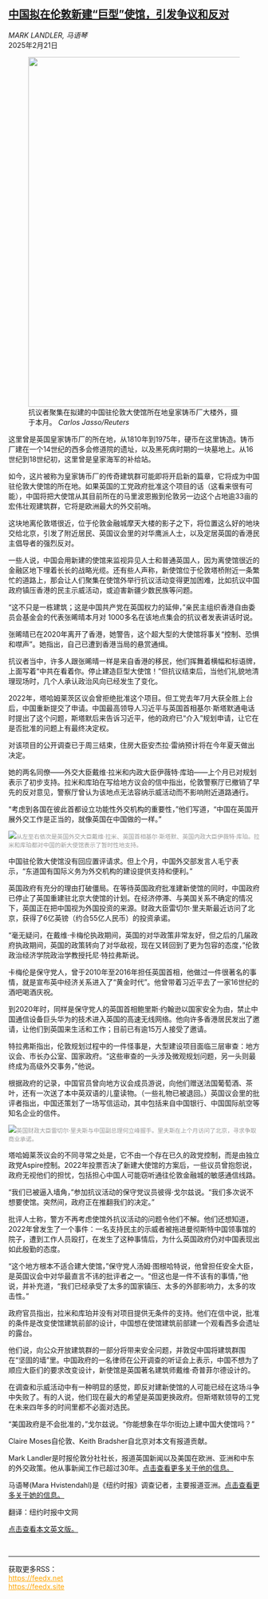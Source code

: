 <!--1740103621000-->
[中国拟在伦敦新建“巨型”使馆，引发争议和反对](https://cn.nytimes.com/world/20250221/china-embassy-britain/)
------

<address>MARK LANDLER, 马语琴</address><time pudate="2025-02-21 10:01:38" datetime="2025-02-21 10:01:38">2025年2月21日</time><figure><img src="https://images.weserv.nl/?url=static01.nyt.com/images/2025/02/19/multimedia/00uk-china-embassy-02-kzvm/00uk-china-embassy-02-kzvm-master1050.jpg" width="1050" height="700"><figcaption>抗议者聚集在拟建的中国驻伦敦大使馆所在地皇家铸币厂大楼外，摄于本月。 <cite>Carlos Jasso/Reuters</cite></figcaption></figure><section><p>这里曾是英国皇家铸币厂的所在地，从1810年到1975年，硬币在这里铸造。铸币厂建在一个14世纪的西多会修道院的遗址，以及黑死病时期的一块墓地上。从16世纪到18世纪初，这里曾是皇家海军的补给站。</p><p>如今，这片被称为皇家铸币厂的传奇建筑群可能即将开启新的篇章，它将成为中国驻伦敦大使馆的所在地。如果英国的工党政府批准这个项目的话（这看来很有可能），中国将把大使馆从其目前所在的马里波恩搬到伦敦另一边这个占地逾33亩的宏伟壮观建筑群，它将是欧洲最大的外交前哨。</p><p>这块地离伦敦塔很近，位于伦敦金融城摩天大楼的影子之下，将位置这么好的地块交给北京，引发了附近居民、英国议会里的对华鹰派人士，以及定居英国的香港民主倡导者的强烈反对。</p><p>一些人说，中国会用新建的使馆来监视异见人士和普通英国人，因为离使馆很近的金融区地下埋着长长的战略光缆。还有些人声称，新使馆位于伦敦塔桥附近一条繁忙的道路上，那会让人们聚集在使馆外举行抗议活动变得更加困难，比如抗议中国政府镇压香港的民主示威活动，或迫害新疆少数民族等问题。</p><p>“这不只是一栋建筑；这是中国共产党在英国权力的延伸，”亲民主组织香港自由委员会基金会的代表张晞晴本月对 1000多名在该地点集会的抗议者发表讲话时说。</p><p>张晞晴已在2020年离开了香港，她警告，这个超大型的大使馆将事关“控制、恐惧和噤声”。她指出，自己已遭到香港当局的悬赏通缉。</p><p>抗议者当中，许多人跟张晞晴一样是来自香港的移民，他们挥舞着横幅和标语牌，上面写着“中共在看着你。停止建造巨型大使馆！”但抗议结束后，当他们礼貌地清理现场时，几个人承认政治风向已经发生了变化。</p><p>2022年，塔哈姆莱茨区议会曾拒绝批准这个项目。但工党去年7月大获全胜上台后，中国重新提交了申请。中国最高领导人习近平与英国首相基尔·斯塔默通电话时提出了这个问题，斯塔默后来告诉习近平，他的政府已“介入”规划申请，让它在是否批准的问题上有最终决定权。</p><p>对该项目的公开调查已于周三结束，住房大臣安杰拉·雷纳预计将在今年夏天做出决定。</p><p>她的两名同僚——外交大臣戴维·拉米和内政大臣伊薇特·库珀——上个月已对规划表示了初步支持。拉米和库珀在写给地方议会的信中指出，伦敦警察厅已撤销了早先的反对意见，警察厅曾认为该地点无法容纳示威活动而不影响附近道路通行。</p><p>“考虑到各国在彼此首都设立功能性外交机构的重要性，”他们写道，“中国在英国开展外交工作是正当的，就像英国在中国做的一样。”</p><p><img src="https://images.weserv.nl/?url=static01.nyt.com/images/2025/02/19/multimedia/00uk-china-embassy-thvl/00uk-china-embassy-thvl-master1050.jpg"><small style="color: #999;">从左至右依次是英国外交大臣戴维·拉米、英国首相基尔·斯塔默、英国内政大臣伊薇特·库珀。拉米和库珀都对中国的新大使馆表示了暂时性地支持。</small></p><p>中国驻伦敦大使馆没有回应置评请求。但上个月，中国外交部发言人毛宁表示，“东道国有国际义务为外交机构的建设提供支持和便利。”</p><p>英国政府有充分的理由打破僵局。在等待英国政府批准建新使馆的同时，中国政府已停止了英国重建驻北京大使馆的计划。在经济停滞、与美国关系不确定的情况下，英国正在把中国视为外国投资的来源。财政大臣雷切尔·里夫斯最近访问了北京，获得了6亿英镑（约合55亿人民币）的投资承诺。</p><p>“毫无疑问，在戴维·卡梅伦执政期间，英国的对华政策非常友好，但之后的几届政府执政期间，英国的政策转向了对华敌视，现在又转回到了更为包容的态度，”伦敦政治经济学院政治学教授托尼·特拉弗斯说。</p><p>卡梅伦是保守党人，曾于2010年至2016年担任英国首相，他做过一件很著名的事情，就是宣布英中经济关系进入了“黄金时代”。他曾带着习近平去了一家16世纪的酒吧喝酒庆祝。</p><p>到2020年时，同样是保守党人的英国首相鲍里斯·约翰逊以国家安全为由，禁止中国通信设备巨头华为的技术进入英国的高速无线网络。他向许多香港居民发出了邀请，让他们到英国来生活和工作；目前已有逾15万人接受了邀请。</p><p>特拉弗斯指出，伦敦规划过程中的一件怪事是，大型建设项目面临三层审查：地方议会、市长办公室、国家政府。“这些审查的一头涉及微观规划问题，另一头则最终成为高级外交事务，”他说。</p><p>根据政府的记录，中国官员曾向地方议会成员游说，向他们赠送法国葡萄酒、茶叶，还有一次送了本中英双语的儿童读物。（一些礼物已被退回。）英国议会里的批评者指出，中国还策划了一场写信运动，其中包括来自中国银行、中国国际航空等知名企业的信件。</p><p><img src="https://images.weserv.nl/?url=static01.nyt.com/images/2025/02/19/multimedia/00uk-china-embassy-05-kzvm/00uk-china-embassy-05-kzvm-master1050.jpg"><small style="color: #999;">英国财政大臣雷切尔·里夫斯与中国副总理何立峰握手。里夫斯在上个月访问了北京，寻求争取商业承诺。</small></p><p>塔哈姆莱茨议会的不同寻常之处是，它不由一个存在已久的政党控制，而是由独立政党Aspire控制。2022年投票否决了新建大使馆的方案后，一些议员曾抱怨说，政府无视他们的担忧，包括担心中国人可能窃听通往伦敦金融城的敏感通信线路。</p><p>“我们已被逼入墙角，”参加抗议活动的保守党议员彼得·戈尔兹说。“我们多次说不想要使馆。突然间，政府正在推翻我们的决定。”</p><p>批评人士称，警方不再考虑使馆外抗议活动的问题令他们不解。他们还想知道，2022年曾发生了一个事件：一名支持民主的示威者被拖进曼彻斯特中国领事馆的院子，遭到工作人员殴打，在发生了这种事情后，为什么英国政府仍对中国表现出如此殷勤的态度。</p><p>“这个地方根本不适合建大使馆，”保守党人汤姆·图根哈特说，他曾担任安全大臣，是英国议会中对华最直言不讳的批评者之一。“但这也是一件不该有的事情，”他说，并补充道，“我们已经承受了太多的国家镇压、太多的外部影响力，太多的攻击性。”</p><p>政府官员指出，拉米和库珀并没有对项目提供无条件的支持。他们在信中说，批准的条件是改变使馆建筑前部的设计，中国想在使馆建筑前部建一个观看西多会遗址的露台。</p><p>他们说，向公众开放建筑群的一部分将带来安全问题，并敦促中国将建筑群围在“坚固的墙”里。中国政府的一名律师在公开调查的听证会上表示，中国不想为了顺应大臣们的要求改变设计，新使馆是英国著名建筑师戴维·奇普菲尔德设计的。</p><p>在调查和示威活动中有一种明显的感觉，即反对建新使馆的人可能已经在这场斗争中失败了。有的人说，他们现在最大的希望是英国更换政府。但斯塔默领导的工党在未来四年多的时间里都不必面对选民。</p><p>“美国政府是不会批准的，”戈尔兹说。“你能想象在华尔街边上建中国大使馆吗？”</p></section><footer><p>Claire Moses自伦敦、Keith Bradsher自北京对本文有报道贡献。</p><p>Mark Landler是时报伦敦分社社长，报道英国新闻以及美国在欧洲、亚洲和中东的外交政策。他从事新闻工作已超过30年。<a rel="nofollow" target="_blank" href="https://www.nytimes.com/by/mark-landler">点击查看更多关于他的信息。</a></p><p>马语琴(Mara Hvistendahl)是《纽约时报》调查记者，主要报道亚洲。<a rel="nofollow" target="_blank" href="https://www.nytimes.com/by/mara-hvistendahl">点击查看更多关于她的信息。</a></p><p>翻译：纽约时报中文网</p><p><a rel="nofollow" target="_blank" href="https://www.nytimes.com/2025/02/20/world/europe/china-embassy-britain.html">点击查看本文英文版。</a></p></footer><br><hr><div>获取更多RSS：<br><a href="https://feedx.net" style="color:orange" target="_blank">https://feedx.net</a> <br><a href="https://feedx.site" style="color:orange" target="_blank">https://feedx.site</a><br></div>
